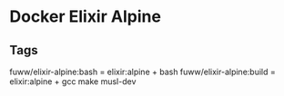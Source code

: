 # Docker Elixir Alpine

## Tags

fuww/elixir-alpine:bash = elixir:alpine + bash
fuww/elixir-alpine:build = elixir:alpine + gcc make musl-dev

